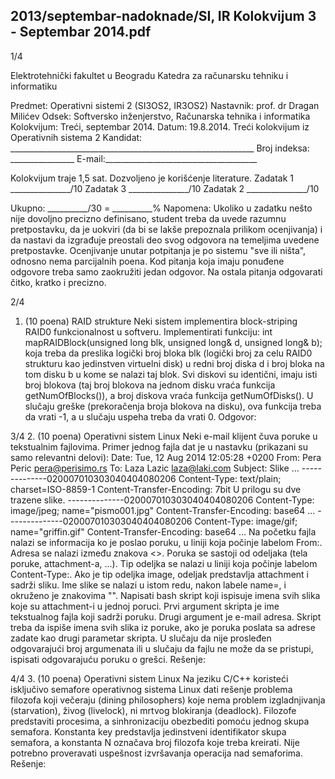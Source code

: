 2013/septembar-nadoknade/SI, IR Kolokvijum 3 - Septembar 2014.pdf
--------------------------------------------------------------------------------


1/4 
 
Elektrotehnički fakultet u Beogradu 
Katedra za računarsku tehniku i informatiku 
 
Predmet: Operativni sistemi 2 (SI3OS2, IR3OS2) 
Nastavnik: prof. dr Dragan Milićev 
Odsek: Softversko inženjerstvo, Računarska tehnika i informatika 
Kolokvijum: Treći, septembar 2014. 
Datum: 19.8.2014. 
Treći kolokvijum iz Operativnih sistema 2 
Kandidat: _____________________________________________________________ 
Broj indeksa: ________________  E-mail:______________________________________ 
 
Kolokvijum traje 1,5 sat. Dozvoljeno je korišćenje literature. 
Zadatak 1 _______________/10   Zadatak 3 _______________/10 
Zadatak 2 _______________/10    
 
Ukupno: __________/30 = __________% 
Napomena: Ukoliko u zadatku nešto nije dovoljno precizno definisano, student treba da 
uvede razumnu pretpostavku, da je uokviri (da bi se lakše prepoznala prilikom ocenjivanja) i 
da  nastavi  da  izgrađuje  preostali  deo  svog  odgovora  na  temeljima  uvedene  pretpostavke. 
Ocenjivanje unutar potpitanja je po sistemu "sve ili ništa", odnosno nema parcijalnih poena. 
Kod pitanja koja imaju ponuđene odgovore treba samo zaokružiti jedan  odgovor.  Na  ostala 
pitanja odgovarati čitko, kratko i precizno. 
 

2/4 
1. (10 poena) RAID strukture 
Neki  sistem  implementira block-striping RAID0  funkcionalnost  u  softveru.  Implementirati 
funkciju: 
int mapRAIDBlock(unsigned long blk, unsigned long& d, unsigned long& b); 
koja  treba  da  preslika  logički  broj  bloka blk (logički  broj  za  celu  RAID0  strukturu  kao 
jedinstven virtuelni disk) u redni broj diska d i broj bloka na tom disku b u kome se nalazi taj 
blok. Svi diskovi su identični, imaju isti broj blokova (taj broj blokova na jednom disku vraća 
funkcija getNumOfBlocks()), a broj diskova vraća funkcija getNumOfDisks(). U slučaju 
greške (prekoračenja  broja  blokova  na  disku), ova  funkcija treba da  vrati -1, a u slučaju 
uspeha treba da vrati 0. 
Odgovor: 
 
 

3/4 
2. (10 poena) Operativni sistem Linux 
Neki e-mail klijent čuva poruke u tekstualnim fajlovima. Primer jednog fajla dat je u nastavku 
(prikazani su samo relevantni delovi): 
Date: Tue, 12 Aug 2014 12:05:28 +0200 
From: Pera Peric <pera@perisimo.rs> 
To: Laza Lazic <laza@laki.com> 
Subject: Slike 
... 
--------------020007010303040404080206 
Content-Type: text/plain; charset=ISO-8859-1 
Content-Transfer-Encoding: 7bit 
U prilogu su dve trazene slike. 
--------------020007010303040404080206 
Content-Type: image/jpeg; name="pismo001.jpg" 
Content-Transfer-Encoding: base64 
... 
--------------020007010303040404080206 
Content-Type: image/gif; name="griffin.gif" 
Content-Transfer-Encoding: base64 
... 
Na početku fajla nalazi se informacija ko je poslao poruku, u liniji koja počinje labelom 
From:.  Adresa  se  nalazi  između  znakova <>.  Poruka  se  sastoji  od  odeljaka  (tela  poruke, 
attachment-a, ...). Tip odeljka se nalazi u liniji koja počinje labelom Content-Type:. Ako je 
tip  odeljka image, odeljak predstavlja attachment i sadrži sliku. Ime slike se nalazi u istom 
redu, nakon labele name=, i okruženo je znakovima "". 
Napisati  bash  skript  koji  ispisuje  imena  svih  slika  koje  su  attachment-i  u  jednoj  poruci.  Prvi 
argument skripta je ime tekstualnog fajla koji sadrži poruku. Drugi argument je e-mail adresa. 
Skript treba da ispiše imena svih slika iz poruke, ako je poruka poslata sa adrese zadate kao 
drugi parametar skripta. U slučaju da nije prosleđen odgovarajući broj argumenata ili u slučaju 
da fajlu ne može da se pristupi, ispisati odgovarajuću poruku o grešci. 
Rešenje: 
 

4/4 
3. (10 poena) Operativni sistem Linux 
Na  jeziku  C/C++  koristeći isključivo semafore  operativnog  sistema  Linux dati  rešenje 
problema  filozofa  koji  večeraju  (dining philosophers)  koje  nema  problem  izgladnjivanja 
(starvation), živog (livelock), ni mrtvog blokiranja (deadlock). Filozofe predstaviti procesima, 
a  sinhronizaciju  obezbediti  pomoću  jednog skupa  semafora.  Konstanta key predstavlja 
jedinstveni  identifikator  skupa  semafora,  a  konstanta N označava  broj  filozofa  koje  treba 
kreirati. Nije potrebno proveravati uspešnost izvršavanja operacija nad semaforima. 
Rešenje: 